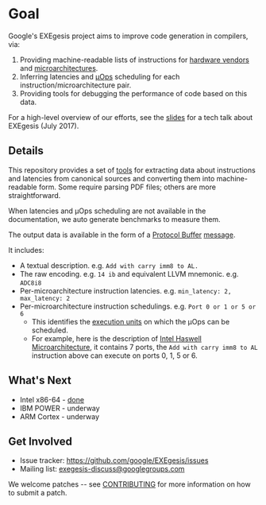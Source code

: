 

# Goal



Google's EXEgesis project aims to improve code generation in compilers, via:

1.  Providing machine-readable lists of instructions for [hardware
    vendors](https://en.wikipedia.org/wiki/List_of_computer_hardware_manufacturers#Central_processing_units_.28CPUs.29)
    and [microarchitectures](https://en.wikipedia.org/wiki/Microarchitecture).
2.  Inferring latencies and
    [µOps](https://en.wikipedia.org/wiki/Micro-operation) scheduling for each
    instruction/microarchitecture pair.
3.  Providing tools for debugging the performance of code based on this data.

For a high-level overview of our efforts, see the
[slides](https://goo.gl/koSKFK) for a tech talk about EXEgesis (July 2017).

## Details


This repository provides a set of [tools](exegesis/tools/README.md) for
extracting data about instructions and latencies from canonical sources and
converting them into machine-readable form. Some require parsing PDF files;
others are more straightforward.

When latencies and µOps scheduling are not available in the documentation, we
auto generate benchmarks to measure them.

The output data is available in the form of a [Protocol
Buffer](https://developers.google.com/protocol-buffers/)
[message](exegesis/proto/microarchitecture.proto).

It includes:

-   A textual description. e.g. `Add with carry imm8 to AL.`
-   The raw encoding. e.g. `14 ib` and equivalent LLVM mnemonic. e.g. `ADC8i8`
-   Per-microarchitecture instruction latencies. e.g. `min_latency: 2,
    max_latency: 2`
-   Per-microarchitecture instruction schedulings. e.g. `Port 0 or 1 or 5 or 6`
    -   This identifies the [execution
        units](https://en.wikipedia.org/wiki/Execution_unit) on which the µOps
        can be scheduled.
    -   For example, here is the description of [Intel Haswell
        Microarchitecture](https://en.wikichip.org/wiki/intel/microarchitectures/haswell#Block_Diagram),
        it contains 7 ports, the `Add with carry imm8 to AL` instruction above
        can execute on ports 0, 1, 5 or 6.

## What's Next

-   Intel x86-64 - [done](exegesis/x86/pdf/README.md)
-   IBM POWER - underway
-   ARM Cortex - underway

## Get Involved

*   Issue tracker: https://github.com/google/EXEgesis/issues
*   Mailing list: <exegesis-discuss@googlegroups.com>

We welcome patches -- see [CONTRIBUTING](CONTRIBUTING) for more information on
how to submit a patch.

